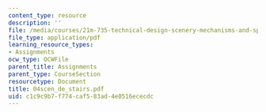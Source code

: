 ```yaml
---
content_type: resource
description: ''
file: /media/courses/21m-735-technical-design-scenery-mechanisms-and-special-effects-spring-2004/c1c9c9b7f774caf583ad4e0516ececdc_04scen_de_stairs.pdf
file_type: application/pdf
learning_resource_types:
- Assignments
ocw_type: OCWFile
parent_title: Assignments
parent_type: CourseSection
resourcetype: Document
title: 04scen_de_stairs.pdf
uid: c1c9c9b7-f774-caf5-83ad-4e0516ececdc
---
```

